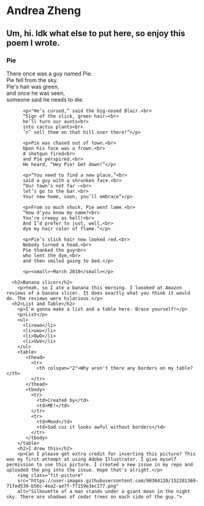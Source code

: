 <!doctype html>
<html lang="en">
  <meta charset="utf-8" />
  <head>
      <title>Project 1</title>
  </head>

  <body>
    <h1>Andrea Zheng</h1>
      <h2>Um, hi. Idk what else to put here, so enjoy this poem I wrote.</h2>
        <h3>Pie</h3>
        <p>There once was a guy named Pie.<br>
          Pie fell from the sky.<br>
          Pie's hair was green,<br>
          and once he was seen,<br>
          someone said he needs to die.</p>

          <p>"He’s cursed,” said the big-nosed Blair.<br>
          “Sign of the slick, green hair—<br>
          he’ll turn our aunts<br>
          into cactus plants<br>
          ’n’ sell them on that hill over there!”</p>

          <p>Pie was chased out of town.<br>
          Upon his face was a frown.<br>
          A shotgun fired<br>
          and Pie perspired.<br>
          He heard, “Hey Pie! Get down!”</p>

          <p>“You need to find a new place,”<br>
          said a guy with a shrunken face.<br>
          “Our town’s not far —<br>
          let’s go to the bar.<br>
          Your new home, soon, you’ll embrace”</p>

          <p>From so much shock, Pie went lame.<br>
          “How d’you know my name?<br>
          You’re creepy as hell!<br>
          And I’d prefer to just, well,<br>
          dye my hair color of flame.”</p>

          <p>Pie’s slick hair now looked red.<br>
          Nobody turned a head.<br>
          Pie thanked the guy<br>
          who lent the dye,<br>
          and then smiled going to bed.</p>

          <p><small>~March 2018</small></p>

      <h2>Banana slicer</h2>
        <p>Yeah, so I ate a banana this morning. I loooked at Amazon reviews of a banana slicer. It does exactly what you think it would do. The reviews were hilarious.</p>
      <h2>List and Table</h2>
        <p>I'm gonna make a list and a table here. Brace yourself!</p>
        <p>List</p>
        <ul>
          <li>owo</li>
          <li>uwu</li>
          <li>OwO</li>
          <li>VwV</li>
        </ul>
        <table>
           <thead>
             <tr>
               <th colspan="2">Why aren't there any borders on my table?</th>
             </tr>
           </thead>
           <tbody>
             <tr>
               <td>Created by</td>
               <td>ME!</td>
             </tr>
             <tr>
               <td>Mood</td>
               <td>Sad cuz it looks awful without borders</td>
             </tr>
           </tbody>
        </table>
        <h2>I drew this</h2>
        <p>Can I please get extra credit for inserting this picture? This was my first attempt at using Adobe Illustrator. I give myself permission to use this picture. I created a new issue in my repo and uploaded the png into the issue. Hope that's alright.</p>
        <img class="fit-picture"
        src="https://user-images.githubusercontent.com/98364120/152281369-71fed539-b56c-4ea2-ae7f-f7159e3ec177.png"
        alt="Silhouette of a man stands under a giant moon in the night sky. There are shadows of cedar trees on each side of the guy.">
  </body>
</html>
